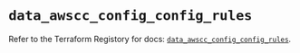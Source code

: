 # `data_awscc_config_config_rules`

Refer to the Terraform Registory for docs: [`data_awscc_config_config_rules`](https://registry.terraform.io/providers/hashicorp/awscc/0.70.0/docs/data-sources/config_config_rules).

